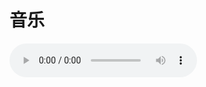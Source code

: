 # 音乐

<audio controls>
  <source src="/docs/assetsfile/mingtianhgh.mp3" type="audio/mpeg">
  你的浏览器不支持音频播放。
</audio>